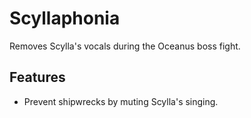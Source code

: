 # Scyllaphonia

Removes Scylla's vocals during the Oceanus boss fight.

## Features

- Prevent shipwrecks by muting Scylla's singing.

